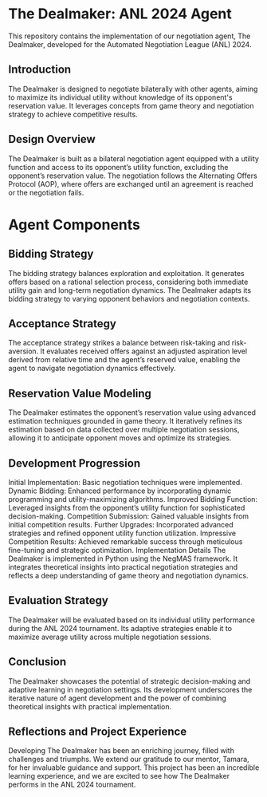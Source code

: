# The Dealmaker: ANL 2024 Agent
This repository contains the implementation of our negotiation agent, The Dealmaker, developed for the Automated Negotiation League (ANL) 2024.

## Introduction
The Dealmaker is designed to negotiate bilaterally with other agents, aiming to maximize its individual utility without knowledge of its opponent's reservation value. It leverages concepts from game theory and negotiation strategy to achieve competitive results.

## Design Overview
The Dealmaker is built as a bilateral negotiation agent equipped with a utility function and access to its opponent’s utility function, excluding the opponent’s reservation value. The negotiation follows the Alternating Offers Protocol (AOP), where offers are exchanged until an agreement is reached or the negotiation fails.

# Agent Components
## Bidding Strategy
The bidding strategy balances exploration and exploitation. It generates offers based on a rational selection process, considering both immediate utility gain and long-term negotiation dynamics. The Dealmaker adapts its bidding strategy to varying opponent behaviors and negotiation contexts.

## Acceptance Strategy
The acceptance strategy strikes a balance between risk-taking and risk-aversion. It evaluates received offers against an adjusted aspiration level derived from relative time and the agent’s reserved value, enabling the agent to navigate negotiation dynamics effectively.

## Reservation Value Modeling
The Dealmaker estimates the opponent’s reservation value using advanced estimation techniques grounded in game theory. It iteratively refines its estimation based on data collected over multiple negotiation sessions, allowing it to anticipate opponent moves and optimize its strategies.

## Development Progression
Initial Implementation: Basic negotiation techniques were implemented.
Dynamic Bidding: Enhanced performance by incorporating dynamic programming and utility-maximizing algorithms.
Improved Bidding Function: Leveraged insights from the opponent’s utility function for sophisticated decision-making.
Competition Submission: Gained valuable insights from initial competition results.
Further Upgrades: Incorporated advanced strategies and refined opponent utility function utilization.
Impressive Competition Results: Achieved remarkable success through meticulous fine-tuning and strategic optimization.
Implementation Details
The Dealmaker is implemented in Python using the NegMAS framework. It integrates theoretical insights into practical negotiation strategies and reflects a deep understanding of game theory and negotiation dynamics.

## Evaluation Strategy
The Dealmaker will be evaluated based on its individual utility performance during the ANL 2024 tournament. Its adaptive strategies enable it to maximize average utility across multiple negotiation sessions.

## Conclusion
The Dealmaker showcases the potential of strategic decision-making and adaptive learning in negotiation settings. Its development underscores the iterative nature of agent development and the power of combining theoretical insights with practical implementation.

## Reflections and Project Experience
Developing The Dealmaker has been an enriching journey, filled with challenges and triumphs. We extend our gratitude to our mentor, Tamara, for her invaluable guidance and support. This project has been an incredible learning experience, and we are excited to see how The Dealmaker performs in the ANL 2024 tournament.

